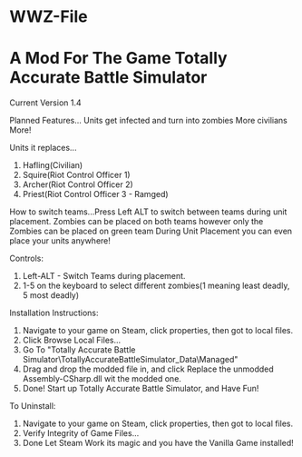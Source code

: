 # WWZ-File
# A Mod For The Game Totally Accurate Battle Simulator

 Current Version 1.4
 
 Planned Features...
  Units get infected and turn into zombies
  More civilians
  More!

 Units it replaces...
  1. Hafling(Civilian)
  2. Squire(Riot Control Officer 1)
  3. Archer(Riot Control Officer 2)
  4. Priest(Riot Control Officer 3 - Ramged)
  
 How to switch teams...Press Left ALT to switch between teams during unit placement.
 Zombies can be placed on both teams however only the Zombies can be placed on green team
 During Unit Placement you can even place your units anywhere!
 
 Controls:
 
  1. Left-ALT - Switch Teams during placement.
  2. 1-5 on the keyboard to select different zombies(1 meaning least deadly, 5 most deadly)
 
 Installation Instructions:
 
  1. Navigate to your game on Steam, click  properties, then got to local files.
  2. Click Browse Local Files...
  3. Go To "Totally Accurate Battle Simulator\TotallyAccurateBattleSimulator_Data\Managed"
  4. Drag and drop the modded file in, and click Replace the unmodded Assembly-CSharp.dll wit the modded one.
  5. Done! Start up Totally Accurate Battle Simulator, and Have Fun!
 
 To Uninstall:
  1. Navigate to your game on Steam, click  properties, then got to local files.
  2. Verify Integrity of Game Files...
  3. Done Let Steam Work its magic and you have the Vanilla Game installed!
